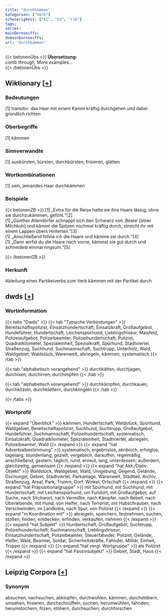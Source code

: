 ```yaml
---
title: "durchkämmen"
kategorien: ["Verb"]
schwierigkeit: ["k1", "h3", "r16"]
tags:
series:
mainDornseiffs:
domainDornseiffs:
url: "durchkämmen"
---
```


{{< betonenÜbs >}}
**Übersetzung:**  
comb through, More examples...  
{{< /betonenÜbs >}}

## Wiktionary [[+](https://de.wiktionary.org/wiki/durchkämmen)]

### Bedeutungen
[1] transitiv: das Haar mit einem Kamm kräftig durchgehen und dabei gründlich richten  

### Oberbegriffe
[1] kämmen  

### Sinnverwandte
[1] ausbürsten, bürsten, durchbürsten, frisieren, glätten  

### Wortkombinationen
[1] sein, jemandes Haar durchkämmen  

### Beispiele
{{< betonenZB >}}
[1] „Extra für die Reise hatte sie ihre Haare lässig, ohne sie durchzukämmen, gefönt.“[2]  
[1] „Günther Allendörfer schnappt sich den Schwanz von ‚Beate‘ [einer Milchkuh] und kämmt die Spitzen nochmal kräftig durch, streicht ihr mit einem Lappen übers Hinterteil.“[3]  
[1] „Anschließend föhne ich die Haare und kämme sie durch.“[4]  
[1] „Dann wirfst du die Haare nach vorne, kämmst sie gut durch und schneidest einmal ringsum.“[5]  

{{< /betonenZB >}}
### Herkunft
Ableitung eines Partikelverbs zum Verb kämmen mit der Partikel durch  



## dwds [[+](https://www.dwds.de/wb/durchkämmen)]

### Wortinformation
{{< tabs "Dwds" >}}
{{< tab "Typische Verbindungen" >}}
Bereitschaftspolizist, Einsatzhundertschaft, Einsatzkraft, Großaufgebot, Hundeführer, Hundertschaft, Leichenspürhund, Lieblingsfriseur, Maisfeld, Polizeiaufgebot, Polizeibeamter, Polizeihundertschaft, Polizist, Quadratkilometer, Spezialeinheit, Spezialkraft, Spürhund, Stadtviertel, Straßenzug, Suchhund, Suchmannschaft, Suchtrupp, Unterholz, Wald, Waldgebiet, Waldstück, Warenwelt, abriegeln, kämmen, systematisch
{{< /tab >}}

{{< tab "alphabetisch vorangehend" >}}
durchkälten, durchjagen, durchixen, durchirren, durchimpfen
{{< /tab >}}

{{< tab "alphabetisch vorangehend" >}}
durchkämpfen, durchkauen, durchkitzeln, durchklettern, durchklingeln
{{< /tab >}}

{{< /tabs >}}

### Wortprofil
{{< expand "Überblick" >}} kämmen, Hundertschaft, Waldstück, Spürhund, Waldgebiet, Bereitschaftspolizist, Suchhund, Suchtrupp, Großaufgebot, Hundeführer, Suchmannschaft, Polizeihundertschaft, systematisch, Einsatzkraft, Quadratkilometer, Spezialeinheit, Stadtviertel, abriegeln, Polizeibeamter, Wald {{< /expand >}}
{{< expand "hat Adverbialbestimmung" >}} systematisch, ergebnislos, akribisch, erfolglos, tagelang, stundenlang, gezielt, vergeblich, daraufhin, regelmäßig, anschließend, gestern, täglich, rund, erneut, lang, unterdessen, außerdem, gleichzeitig, gemeinsam {{< /expand >}}
{{< expand "hat Akk./Dativ-Objekt" >}} Waldstück, Waldgebiet, Wald, Umgebung, Gegend, Gelände, Dschungel, Gebiet, Stadtviertel, Parkanlage, Warenwelt, Stadtteil, Archiv, Straßenzug, Areal, Park, Trumm, Dorf, Winkel, Ortschaft {{< /expand >}}
{{< expand "hat Präpositionalgruppe" >}} mit Spürhund, mit Suchhund, mit Hundertschaft, mit Leichenspürhund, um Fundort, mit Großaufgebot, auf Suche, nach Stichwort, nach Vermißte, nach Kämpfer, nach Rebell, nach Überlebende, mit Hund, von Helfer, nach Terrorist, mit Hubschrauber, nach Verschwinden, im Landkreis, nach Spur, von Polizist {{< /expand >}}
{{< expand "in Koordination mit" >}} abriegeln, speichern, festnehmen, suchen, stoßen, finden, entdecken, erfinden, verkaufen, nehmen {{< /expand >}}
{{< expand "hat Subjekt" >}} Hundertschaft, Großaufgebot, Suchtrupp, Polizeihundertschaft, Suchmannschaft, Lieblingsfriseur, Einsatzhundertschaft, Polizeibeamter, Steuerfahnder, Polizist, Gelände, Helfer, Wald, Beamter, Soldat, Sicherheitskräfte, Fahnder, Militär, Einheit, Truppe {{< /expand >}}
{{< expand "hat vergl. Wortgruppe" >}} als Polizist {{< /expand >}}
{{< expand "hat Passivsubjekt" >}} Gebiet, Stadt, Haus {{< /expand >}}

## Leipzig Corpora [[+](https://corpora.uni-leipzig.de/en/res?word=durchkämmen&corpusId=deu_newscrawl-public_2018)]


### Synonym
absuchen, nachsuchen, abklopfen, durchwühlen, kämmen, durchstöbern, umsehen, frisieren, durchschnüffeln, suchen, herumwühlen, fahnden, herumstochern, filzen, stöbern, durchsuchen, durchforschen

